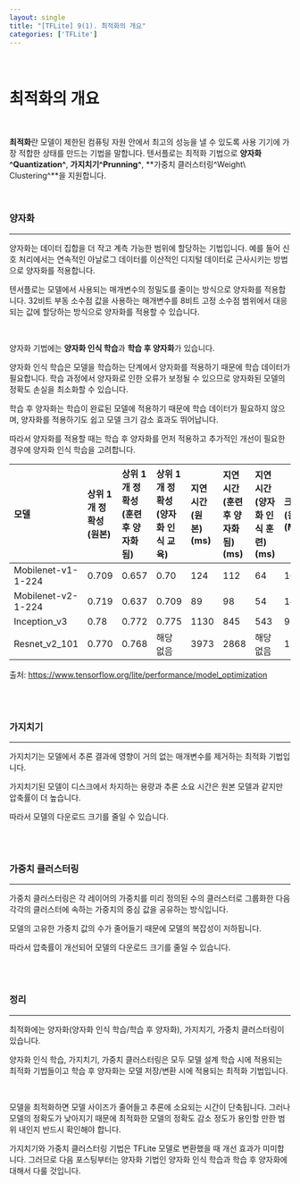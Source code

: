 ```yaml
---
layout: single
title: "[TFLite] 9(1). 최적화의 개요"
categories: ['TFLite']
---
```


<br>

# 최적화의 개요

<br>

**최적화**란 모델이 제한된 컴퓨팅 자원 안에서 최고의 성능을 낼 수 있도록 사용 기기에 가장 적합한 상태를 만드는 기법을 말합니다. 텐서플로는 최적화 기법으로 **양자화^Quantization^**, **가지치기^Prunning^**, **가중치 클러스터링^Weight\ Clustering^**을 지원합니다. 

<br>

### 양자화

---

양자화는 데이터 집합을 더 작고 계측 가능한 범위에 할당하는 기법입니다. 예를 들어 신호 처리에서는 연속적인 아날로그 데이터를 이산적인 디지털 데이터로 근사시키는 방법으로 양자화를 적용합니다. 

텐서플로는 모델에서 사용되는 매개변수의 정밀도를 줄이는 방식으로 양자화를 적용합니다. 32비트 부동 소수점 값을 사용하는 매개변수를 8비트 고정 소수점 범위에서 대응되는 값에 할당하는 방식으로 양자화를 적용할 수 있습니다. 

<br>

양자화 기법에는 **양자화 인식 학습**과 **학습 후 양자화**가 있습니다. 

양자화 인식 학습은 모델을 학습하는 단계에서 양자화를 적용하기 때문에 학습 데이터가 필요합니다. 학습 과정에서 양자화로 인한 오류가 보정될 수 있으므로 양자화된 모델의 정확도 손실을 최소화할 수 있습니다. 

학습 후 양자화는 학습이 완료된 모델에 적용하기 때문에 학습 데이터가 필요하지 않으며, 양자화를 적용하기도 쉽고 모델 크기 감소 효과도 뛰어납니다. 

따라서 양자화를 적용할 때는 학습 후 양자화를 먼저 적용하고 추가적인 개선이 필요한 경우에 양자화 인식 학습을 고려합니다. 

| 모델               | 상위 1개 정확성(원본) | 상위 1개 정확성(훈련 후 양자화됨) | 상위 1개 정확성(양자화 인식 교육) | 지연 시간 (원본)(ms) | 지연 시간(훈련 후 양자화됨)(ms) | 지연 시간(양자화 인식 훈련)(ms) | 크기(원본)(MB) | 크기(최적화됨)(MB) |
| :----------------- | :-------------------- | :-------------------------------- | :-------------------------------- | :------------------- | :------------------------------ | :------------------------------ | :------------- | :----------------- |
| Mobilenet-v1-1-224 | 0.709                 | 0.657                             | 0.70                              | 124                  | 112                             | 64                              | 16.9           | 4.3                |
| Mobilenet-v2-1-224 | 0.719                 | 0.637                             | 0.709                             | 89                   | 98                              | 54                              | 14             | 3.6                |
| Inception_v3       | 0.78                  | 0.772                             | 0.775                             | 1130                 | 845                             | 543                             | 95.7           | 23.9               |
| Resnet_v2_101      | 0.770                 | 0.768                             | 해당 없음                         | 3973                 | 2868                            | 해당 없음                       | 178.3          | 44.9               |

출처: https://www.tensorflow.org/lite/performance/model_optimization

<br>

<br>

### 가지치기

---

가지치기는 모델에서 추론 결과에 영향이 거의 없는 매개변수를 제거하는 최적화 기법입니다. 

가지치기된 모델이 디스크에서 차지하는 용량과 추론 소요 시간은 원본 모델과 같지만 압축률이 더 높습니다. 

따라서 모델의 다운로드 크기를 줄일 수 있습니다. 

<br>

<br>

### 가중치 클러스터링

---

가중치 클러스터링은 각 레이어의 가중치를 미리 정의된 수의 클러스터로 그룹화한 다음 각각의 클러스터에 속하는 가중치의 중심 값을 공유하는 방식입니다. 

모델의 고유한 가중치 값의 수가 줄어들기 때문에 모델의 복잡성이 저하됩니다. 

따라서 압축률이 개선되어 모델의 다운로드 크기를 줄일 수 있습니다. 

<br>

<br>

### 정리

---

최적화에는 양자화(양자화 인식 학습/학습 후 양자화), 가지치기, 가중치 클러스터링이 있습니다. 

양자화 인식 학습, 가지치기, 가중치 클러스터링은 모두 모델 설계 학습 시에 적용되는 최적화 기법들이고 학습 후 양자화는 모델 저장/변환 시에 적용되는 최적화 기법입니다. 

<br>

모델을 최적화하면 모델 사이즈가 줄어들고 추론에 소요되는 시간이 단축됩니다. 그러나 모델의 정확도가 낮아지기 때문에 최적화한 모델의 정확도 감소 정도가 용인할 만한 범위 내인지 반드시 확인해야 합니다. 

가지치기와 가중치 클러스터링 기법은 TFLite 모델로 변환했을 때 개선 효과가 미미합니다. 그러므로 다음 포스팅부터는 양자화 기법인 양자화 인식 학습과 학습 후 양자화에 대해서 다룰 것입니다. 
